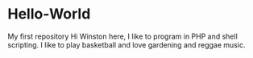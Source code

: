 # Hello-World
My first repository
Hi Winston here, I like to program in PHP and shell scripting. I like to play basketball and love gardening and reggae music.
